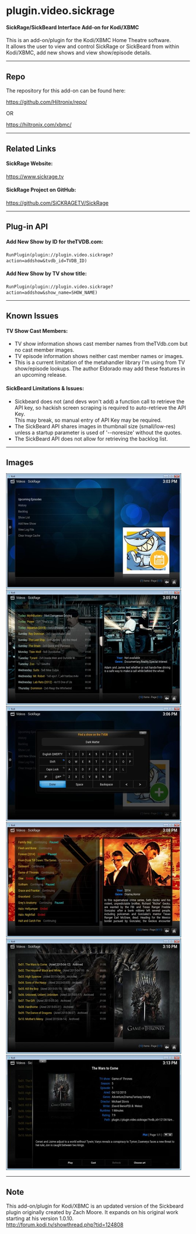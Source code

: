 # plugin.video.sickrage
#### SickRage/SickBeard Interface Add-on for Kodi/XBMC  

This is an add-on/plugin for the Kodi/XBMC Home Theatre software.  
It allows the user to view and control SickRage or SickBeard from within Kodi/XBMC, add new shows and view show/episode details.

-----

## Repo  
The repository for this add-on can be found here:  

https://github.com/Hiltronix/repo/

OR

https://hiltronix.com/xbmc/

-----

## Related Links

#### SickRage Website:  
https://www.sickrage.tv

#### SickRage Project on GitHub:  
https://github.com/SiCKRAGETV/SickRage

-----

## Plug-in API  

#### Add New Show by ID for theTVDB.com:  

    RunPlugin(plugin://plugin.video.sickrage?action=addshow&tvdb_id=TVDB_ID)

#### Add New Show by TV show title:  

    RunPlugin(plugin://plugin.video.sickrage?action=addshow&show_name=SHOW_NAME)

-----

## Known Issues  

#### TV Show Cast Members:  
- TV show information shows cast member names from theTVdb.com but no cast member images.  
- TV episode information shows neither cast member names or images.  
- This is a current limitation of the metahandler library I'm using from TV show/episode lookups.  The author Eldorado may add these features in an upcoming release.  

#### SickBeard Limitations & Issues:  
- Sickbeard does not (and devs won't add) a function call to retrieve the API key, so hackish screen scraping is required to auto-retrieve the API Key.  
  This may break, so manual entry of API Key may be required.  
- The SickBeard API shares images in thumbnail size (small/low-res) unless a startup parameter is used of '--noresize' without the quotes.  
- The SickBeard API does not allow for retrieving the backlog list.  

-----

## Images  

![Screen Show 1](https://github.com/Hiltronix/repo/blob/master/images/sickrage_addon_1sm.jpg)  
![Screen Show 2](https://github.com/Hiltronix/repo/blob/master/images/sickrage_addon_2sm.jpg)  
![Screen Show 3](https://github.com/Hiltronix/repo/blob/master/images/sickrage_addon_3sm.jpg)  
![Screen Show 4](https://github.com/Hiltronix/repo/blob/master/images/sickrage_addon_4sm.jpg)  
![Screen Show 5](https://github.com/Hiltronix/repo/blob/master/images/sickrage_addon_5sm.jpg)  
![Screen Show 6](https://github.com/Hiltronix/repo/blob/master/images/sickrage_addon_6sm.jpg)  

-----

## Note  

This add-on/plugin for Kodi/XBMC is an updated version of the Sickbeard plugin originally created by Zach Moore.  It expands on his original work starting at his version 1.0.10.  
http://forum.kodi.tv/showthread.php?tid=124808   

